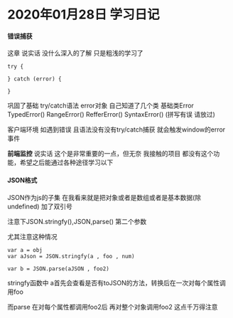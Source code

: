 # 2020年01月28日 学习日记

#### 错误捕获

这章 说实话 没什么深入的了解
只是粗浅的学习了
```
try {
  
} catch (error) {

}
```
巩固了基础
try/catch语法  error对象
自己知道了几个类 基础类Error TypedError() RangeError() RefferError() SyntaxError()
(拼写有误 请放过)

客户端环境 如遇到错误 且语法没有没有try/catch捕获 就会触发window的error事件

**前端监控**
说实话 这个是非常重要的一点，但无奈 我接触的项目 都没有这个功能，希望之后能通过各种途径学习以下

#### JSON格式

JSON作为js的子集 在我看来就是把对象或者是数组或者是基本数据(除undefined) 加了双引号

注意下JSON.stringfy(),JSON,parse() 第二个参数

尤其注意这种情况
```
var a = obj
var aJson = JSON.stringfy(a , foo , num)

var b = JSON.parse(aJSON , foo2)

```
stringfy函数中
a首先会查看是否有toJSON的方法，转换后在一次对每个属性调用foo

而parse 在对每个属性都调用foo2后 再对整个对象调用foo2  这点千万得注意


